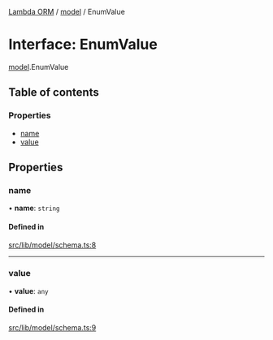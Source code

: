 [Lambda ORM](../README.md) / [model](../modules/model.md) / EnumValue

# Interface: EnumValue

[model](../modules/model.md).EnumValue

## Table of contents

### Properties

- [name](model.EnumValue.md#name)
- [value](model.EnumValue.md#value)

## Properties

### name

• **name**: `string`

#### Defined in

[src/lib/model/schema.ts:8](https://github.com/FlavioLionelRita/lambdaorm/blob/0fd718a/src/lib/model/schema.ts#L8)

___

### value

• **value**: `any`

#### Defined in

[src/lib/model/schema.ts:9](https://github.com/FlavioLionelRita/lambdaorm/blob/0fd718a/src/lib/model/schema.ts#L9)
